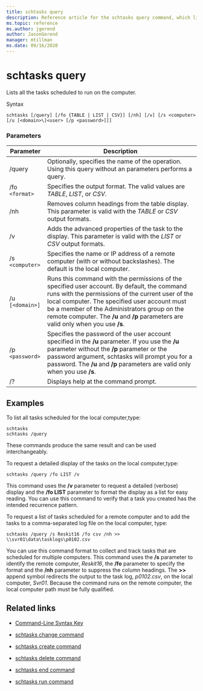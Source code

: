 ```yaml
---
title: schtasks query
description: Reference article for the schtasks query command, which lists all the tasks scheduled to run on the computer.
ms.topic: reference
ms.author: jgerend
author: JasonGerend
manager: mtillman
ms.date: 09/16/2020
---
```


# schtasks query

Lists all the tasks scheduled to run on the computer.

Syntax

```
schtasks [/query] [/fo {TABLE | LIST | CSV}] [/nh] [/v] [/s <computer> [/u [<domain>\]<user> [/p <password>]]]
```

### Parameters

| Parameter | Description |
|--|--|
| /query | Optionally, specifies the name of the operation. Using this query without an parameters performs a query. |
| /fo `<format>` | Specifies the output format. The valid values are *TABLE*, *LIST*, or *CSV*. |
| /nh | Removes column headings from the table display. This parameter is valid with the *TABLE* or *CSV* output formats. |
| /v | Adds the advanced properties of the task to the display. This parameter is valid with the *LIST* or *CSV* output formats. |
| /s `<computer>` | Specifies the name or IP address of a remote computer (with or without backslashes). The default is the local computer. |
| /u `[<domain>]` | Runs this command with the permissions of the specified user account. By default, the command runs with the permissions of the current user of the local computer. The specified user account must be a member of the Administrators group on the remote computer. The **/u** and **/p** parameters are valid only when you use **/s**. |
| /p `<password>` | Specifies the password of the user account specified in the **/u** parameter. If you use the **/u** parameter without the **/p** parameter or the password argument, schtasks will prompt you for a password. The **/u** and **/p** parameters are valid only when you use **/s**. |
| /? | Displays help at the command prompt. |

## Examples

To list all tasks scheduled for the local computer,type:

```
schtasks
schtasks /query
```

These commands produce the same result and can be used interchangeably.

To request a detailed display of the tasks on the local computer,type:

```
schtasks /query /fo LIST /v
```

This command uses the **/v** parameter to request a detailed (verbose) display and the **/fo LIST** parameter to format the display as a list for easy reading. You can use this command to verify that a task you created has the intended recurrence pattern.

To request a list of tasks scheduled for a remote computer and to add the tasks to a comma-separated log file on the local computer, type:

```
schtasks /query /s Reskit16 /fo csv /nh >> \\svr01\data\tasklogs\p0102.csv
```

You can use this command format to collect and track tasks that are scheduled for multiple computers. This command uses the **/s** parameter to identify the remote computer, *Reskit16*, the **/fo** parameter to specify the format and the **/nh** parameter to suppress the column headings. The **>>** append symbol redirects the output to the task log, *p0102.csv*, on the local computer, *Svr01*. Because the command runs on the remote computer, the local computer path must be fully qualified.

## Related links

- [Command-Line Syntax Key](command-line-syntax-key.md)

- [schtasks change command](schtasks-change.md)

- [schtasks create command](schtasks-create.md)

- [schtasks delete command](schtasks-delete.md)

- [schtasks end command](schtasks-end.md)

- [schtasks run command](schtasks-run.md)